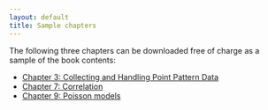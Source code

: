 ```yaml
---
layout: default
title: Sample chapters
---
```


The following three chapters can be downloaded free of charge as a sample of the book contents: 

- [Chapter 3: Collecting and Handling Point Pattern Data](sample-chapters/chapter03.pdf)
- [Chapter 7: Correlation](sample-chapters/chapter07.pdf)
- [Chapter 9: Poisson models](sample-chapters/chapter09.pdf)
